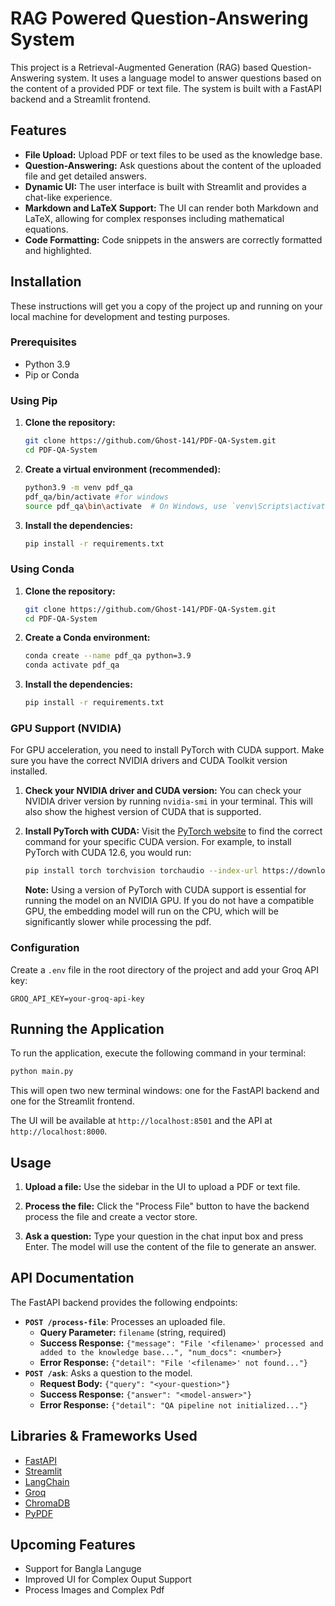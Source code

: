 # RAG Powered Question-Answering System

This project is a Retrieval-Augmented Generation (RAG) based Question-Answering system. It uses a language model to answer questions based on the content of a provided PDF or text file. The system is built with a FastAPI backend and a Streamlit frontend.

## Features

- **File Upload:** Upload PDF or text files to be used as the knowledge base.
- **Question-Answering:** Ask questions about the content of the uploaded file and get detailed answers.
- **Dynamic UI:** The user interface is built with Streamlit and provides a chat-like experience.
- **Markdown and LaTeX Support:** The UI can render both Markdown and LaTeX, allowing for complex responses including mathematical equations.
- **Code Formatting:** Code snippets in the answers are correctly formatted and highlighted.

## Installation

These instructions will get you a copy of the project up and running on your local machine for development and testing purposes.

### Prerequisites

- Python 3.9
- Pip or Conda

### Using Pip

1.  **Clone the repository:**
    ```bash
    git clone https://github.com/Ghost-141/PDF-QA-System.git
    cd PDF-QA-System
    ```

2.  **Create a virtual environment (recommended):**
    ```bash
    python3.9 -m venv pdf_qa
    pdf_qa/bin/activate #for windows
    source pdf_qa\bin\activate  # On Windows, use `venv\Scripts\activate`
    ```

3.  **Install the dependencies:**
    ```bash
    pip install -r requirements.txt
    ```

### Using Conda

1.  **Clone the repository:**
    ```bash
    git clone https://github.com/Ghost-141/PDF-QA-System.git
    cd PDF-QA-System
    ```

2.  **Create a Conda environment:**
    ```bash
    conda create --name pdf_qa python=3.9
    conda activate pdf_qa
    ```

3.  **Install the dependencies:**
    ```bash
    pip install -r requirements.txt
    ```

### GPU Support (NVIDIA)

For GPU acceleration, you need to install PyTorch with CUDA support. Make sure you have the correct NVIDIA drivers and CUDA Toolkit version installed.

1.  **Check your NVIDIA driver and CUDA version:**
    You can check your NVIDIA driver version by running `nvidia-smi` in your terminal. This will also show the highest version of CUDA that is supported.

2.  **Install PyTorch with CUDA:**
    Visit the [PyTorch website](https://pytorch.org/get-started/locally/) to find the correct command for your specific CUDA version. For example, to install PyTorch with CUDA 12.6, you would run:
    ```bash
    pip install torch torchvision torchaudio --index-url https://download.pytorch.org/whl/cu126
    ```

    **Note:** Using a version of PyTorch with CUDA support is essential for running the model on an NVIDIA GPU. If you do not have a compatible GPU, the embedding model will run on the CPU, which will be significantly slower while processing the pdf.

### Configuration

Create a `.env` file in the root directory of the project and add your Groq API key:
```
GROQ_API_KEY=your-groq-api-key
```

## Running the Application

To run the application, execute the following command in your terminal:

```bash
python main.py
```

This will open two new terminal windows: one for the FastAPI backend and one for the Streamlit frontend.

The UI will be available at `http://localhost:8501` and the API at `http://localhost:8000`.

## Usage

1.  **Upload a file:**
    Use the sidebar in the UI to upload a PDF or text file.

2.  **Process the file:**
    Click the "Process File" button to have the backend process the file and create a vector store.

3.  **Ask a question:**
    Type your question in the chat input box and press Enter. The model will use the content of the file to generate an answer.

## API Documentation

The FastAPI backend provides the following endpoints:


- **`POST /process-file`**: Processes an uploaded file.
    - **Query Parameter:** `filename` (string, required)
    - **Success Response:** `{"message": "File '<filename>' processed and added to the knowledge base...", "num_docs": <number>}`
    - **Error Response:** `{"detail": "File '<filename>' not found..."}`
- **`POST /ask`**: Asks a question to the model.
    - **Request Body:** `{"query": "<your-question>"}`
    - **Success Response:** `{"answer": "<model-answer>"}`
    - **Error Response:** `{"detail": "QA pipeline not initialized..."}`


## Libraries & Frameworks Used


- [FastAPI](https://fastapi.tiangolo.com/)
- [Streamlit](https://streamlit.io/)
- [LangChain](https://www.langchain.com/)
- [Groq](https://groq.com/)
- [ChromaDB](https://www.trychroma.com/)
- [PyPDF](https://pypdf.readthedocs.io/en/stable/)

## Upcoming Features

- Support for Bangla Languge
- Improved UI for Complex Ouput Support
- Process Images and Complex Pdf
